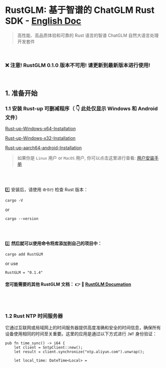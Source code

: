 
# RustGLM: 基于智谱的 ChatGLM Rust SDK - [English Doc](https://github.com/blueokanna/RustGLM/blob/main/README.md)
> 高性能、高品质体验和可靠的 Rust 语言的智谱 ChatGLM 自然大语言处理开发套件

<br>

### ❌ 注意! RustGLM 0.1.0 版本不可用! 请更新到最新版本进行使用!

<br>

## 1. 准备开始

### 1.1 安装 Rust-up 可删减程序（ 👇 此处仅显示 Windows 和 Android 文件）

[Rust-up-Windows-x64-Installation](https://static.rust-lang.org/rustup/dist/x86_64-pc-windows-msvc/rustup-init.exe)

[Rust-up-Windows-x32-Installation](https://static.rust-lang.org/rustup/dist/i686-pc-windows-msvc/rustup-init.exe)

[Rust-up-aarch64-android-Installation](https://static.rust-lang.org/rustup/dist/aarch64-linux-android/rustup-init)

> 如果你是 `Linux` 用户 or `MacOS` 用户, 你可以点击这里进行查看: [用户安装手册](https://forge.rust-lang.org/infra/other-installation-methods.html)

<br>
<br>

1️⃣ 安装后，请使用 `命令行` 检查 Rust 版本：

```
cargo -V
```
or
```
cargo --version
```
<br>
<br>

2️⃣ **然后就可以使用命令将库添加到自己的项目中：**
```
cargo add RustGLM
```
or use
```
RustGLM = "0.1.4"
```

#### 您可能需要的其他 RustGLM 文档： 👉 :link: [RustGLM Documation](https://docs.rs/RustGLM/0.1.1/RustGLM/struct.RustGLM.html)
<br>
<br>

### 1.2 Rust NTP 时间服务器

它通过互联网或局域网上的时间服务器提供高度准确和安全的时间信息，确保所有设备使用相同的时间至关重要。这里的应用是通过以下方式进行 `JWT` 身份验证：

```
pub fn time_sync() -> i64 {
    let client = SntpClient::new();
    let result = client.synchronize("ntp.aliyun.com").unwrap();

    let local_time: DateTime<Local> =